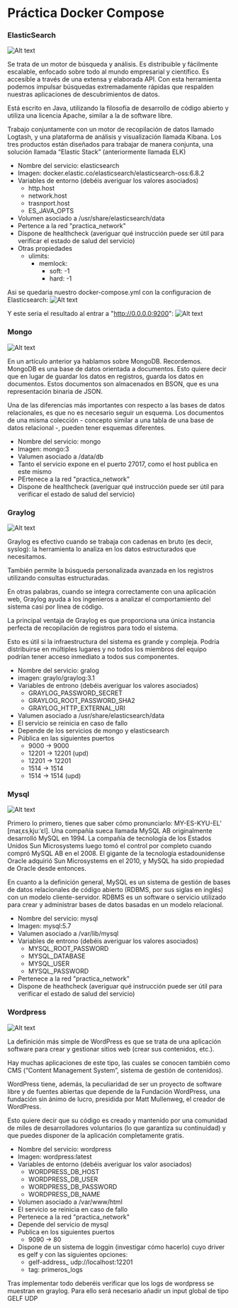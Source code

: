 # Práctica Docker Compose


### ElasticSearch
![Alt text](images/cap1.png?raw=true "Title")

Se trata de un motor de búsqueda y análisis. Es distribuible y fácilmente escalable, enfocado sobre todo al mundo empresarial y científico. Es accesible a través de una extensa y elaborada API. Con esta herramienta podemos impulsar búsquedas extremadamente rápidas que respalden nuestras aplicaciones de descubrimientos de datos.

Está escrito en Java, utilizando la filosofía de desarrollo de código abierto y utiliza una licencia Apache, similar a la de software libre.

Trabajo conjuntamente con un motor de recopilación de datos llamado Logtash, y una plataforma de análisis y visualización llamada Kibana. Los tres productos están diseñados para trabajar de manera conjunta, una solución llamada “Elastic Stack” (anteriormente llamada ELK)

- Nombre del servicio: elasticsearch
- Imagen: docker.elastic.co/elasticsearch/elasticsearch-oss:6.8.2
- Variables de entorno (debéis averiguar los valores asociados)
    - http.host
    - network.host
    - trasnport.host
    - ES_JAVA_OPTS
- Volumen asociado a /usr/share/elasticsearch/data
- Pertence a la red "practica_network"
- Dispone de healthcheck (averiguar qué instrucción puede ser útil para verificar el estado de salud del servicio)
- Otras propiedades
    - ulimits:
        - memlock:
            - soft: -1
            - hard: -1

Asi se quedaria nuestro docker-compose.yml con la configuracion de Elasticsearch:
![Alt text](images/cap7.png?raw=true "Title")

Y este seria el resultado al entrar a "http://0.0.0.0:9200":
![Alt text](images/cap6.png?raw=true "Title")


### Mongo

![Alt text](images/cap2.png?raw=true "Title")

En un artículo anterior ya hablamos sobre MongoDB. Recordemos. MongoDB es una base de datos orientada a documentos. Esto quiere decir que en lugar de guardar los datos en registros, guarda los datos en documentos. Estos documentos son almacenados en BSON, que es una representación binaria de JSON.

Una de las diferencias más importantes con respecto a las bases de datos relacionales, es que no es necesario seguir un esquema. Los documentos de una misma colección - concepto similar a una tabla de una base de datos relacional -, pueden tener esquemas diferentes.

- Nombre del servicio: mongo
- Imagen: mongo:3
- Valumen asociado a /data/db
- Tanto el servicio expone en el puerto 27017, como el host publica en este mismo
- PErtenece a la red "practica_network"
- Dispone de healthcheck (averiguar qué instrucción puede ser útil para verificar el estado de salud del servicio)




### Graylog

![Alt text](images/cap3.png?raw=true "Title")

Graylog es efectivo cuando se trabaja con cadenas en bruto (es decir, syslog): la herramienta lo analiza en los datos estructurados que necesitamos.

También permite la búsqueda personalizada avanzada en los registros utilizando consultas estructuradas.

En otras palabras, cuando se integra correctamente con una aplicación web, Graylog ayuda a los ingenieros a analizar el comportamiento del sistema casi por línea de código.

La principal ventaja de Graylog es que proporciona una única instancia perfecta de recopilación de registros para todo el sistema.

Esto es útil si la infraestructura del sistema es grande y compleja. Podría distribuirse en múltiples lugares y no todos los miembros del equipo podrían tener acceso inmediato a todos sus componentes.

- Nombre del servicio: gralog
- imagen: graylo/graylog:3.1
- Variables de entrono (debéis averiguar los valores asociados)
    - GRAYLOG_PASSWORD_SECRET
    - GRAYLOG_ROOT_PASSWORD_SHA2
    - GRAYLOG_HTTP_EXTERNAL_URI
- Valumen asociado a /usr/share/elasticsearch/data
- El servicio se reinicia en caso de fallo
- Depende de los servicios de mongo y elasticsearch
- Pública en las siguientes puertos
    - 9000 -> 9000
    - 12201 -> 12201 (upd)
    - 12201 -> 12201
    - 1514 -> 1514
    - 1514 -> 1514 (upd)

### Mysql

![Alt text](images/cap4.jpeg?raw=true "Title")

Primero lo primero, tienes que saber cómo pronunciarlo: MY-ES-KYU-EL’ [maɪˌɛsˌkjuːˈɛl]. Una compañía sueca llamada MySQL AB originalmente desarrolló MySQL en 1994. La compañía de tecnología de los Estados Unidos Sun Microsystems luego tomó el control por completo cuando compró MySQL AB en el 2008. El gigante de la tecnología estadounidense Oracle adquirió Sun Microsystems en el 2010, y MySQL ha sido propiedad de Oracle desde entonces.

En cuanto a la definición general, MySQL es un sistema de gestión de bases de datos relacionales de código abierto (RDBMS, por sus siglas en inglés) con un modelo cliente-servidor. RDBMS es un software o servicio utilizado para crear y administrar bases de datos basadas en un modelo relacional.

- Nombre del servicio: mysql
- Imagen: mysql:5.7
- Valumen asociado a /var/lib/mysql
- Variables de entrono (debéis averiguar los valores asociados)
    - MYSQL_ROOT_PASSWORD
    - MYSQL_DATABASE
    - MYSQL_USER
    - MYSQL_PASSWORD
- Pertenece a la red "practica_network"
- Dispone de heathcheck (averiguar qué instrucción puede ser útil para verificar el estado de salud del servicio)

### Wordpress

![Alt text](images/cap5.png?raw=true "Title")

La definición más simple de WordPress es que se trata de una aplicación software para crear y gestionar sitios web (crear sus contenidos, etc.).

Hay muchas aplicaciones de este tipo, las cuales se conocen también como CMS (“Content Management System”, sistema de gestión de contenidos).

WordPress tiene, además, la peculiaridad de ser un proyecto de software libre y de fuentes abiertas que depende de la Fundación WordPress, una fundación sin ánimo de lucro, presidida por Matt Mullenweg, el creador de WordPress.

Esto quiere decir que su código es creado y mantenido por una comunidad de miles de desarrolladores voluntarios (lo que garantiza su continuidad) y que puedes disponer de la aplicación completamente gratis.


- Nombre del servicio: wordpress
- Imagen: wordpress:latest
- Variables de entorno (debéis averiguar los valor asociados)
    - WORDPRESS_DB_HOST
    - WORDPRESS_DB_USER
    - WORDPRESS_DB_PASSWORD
    - WORDPRESS_DB_NAME
- Volumen asociado a /var/www/html
- El servicio se reinicia en caso de fallo
- Pertenece a la red "practica_network"
- Depende del servicio de mysql
- Publica en los siguientes puertos
    - 9090 -> 80
- Dispone de un sistema de loggin (investigar cómo hacerlo) cuyo driver es gelf y con las siguientes opciones:
    - gelf-address_ udp://localhost:12201
    - tag: primeros_logs

Tras implementar todo deberéis verificar que los logs de wordpress se muestran en graylog. Para ello será necesario añadir un input global de tipo GELF UDP


```markdown
```